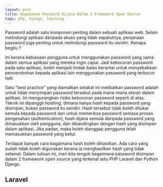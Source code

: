 ```yaml
---
layout: post
title: Bagaimana Password Dijana Dalam 2 Framework Open Source
tags: php, django, learning
---
```


Password adalah satu komponen penting dalam sebuah aplikasi web. Selain melindungi aplikasi daripada akses yang tidak sepatutnya, penjanaan password juga penting untuk melindungi password itu sendiri. Kenapa begitu ?

Ini kerana kebiasaan pengguna untuk menggunakan password yang sama dalam semua aplikasi yang mereka ingin capai. Jadi kebocoran password pada satu aplikasi, boleh menjadi tindak balas berantai untuk menyebabkan pencerobohan kepada aplikasi lain menggunakan password yang terbocor tadi.

Satu "best practice" yang diamalkan setakat ini melibatkan password adalah untuk tidak menyimpan password tersebut pada mana-mana storan dalam aplikasi. Ini mengurangkan risiko kebocoran password seperti di atas. Teknik ini dipanggil _hashing_, dimana hanya _hash_ kepada password yang disimpan, bukan password itu sendiri. Hash tersebut tidak boleh ditukar semula kepada password dan untuk memeriksa password semasa proses pengesahan (authentication), hash dijana semula daripada password yang dimasukkan oleh pengguna, dan dibandingkan dengan hash yang disimpan dalam aplikasi. Jika padan, maka boleh dianggap pengguna telah memasukkan password yang betul.

Terdapat banyak cara bagaimana hash boleh dihasilkan. Ada cara yang sudah tidak boleh digunakan kerana ia menghasilkan hash yang tidak selamat. Dalam tulisan ini, mari kita tengok bagaimana password disimpan dalam 2 framework open source yang terkenal iaitu PHP Laravel dan Python Django.

## Laravel
